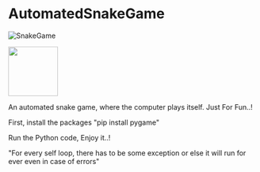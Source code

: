 # AutomatedSnakeGame

![SnakeGame](https://lh3.googleusercontent.com/-gi00mvMux4c/W_4tcOOhSPI/AAAAAAAAAJI/JczfWn7xPZAhIIggl7hnNvh9gVhKzjebACLcBGAs/h120/Gif.gif)

<img src="https://lh3.googleusercontent.com/-gi00mvMux4c/W_4tcOOhSPI/AAAAAAAAAJI/JczfWn7xPZAhIIggl7hnNvh9gVhKzjebACLcBGAs/h120/Gif.gif" width="100">

An automated snake game, where the computer plays itself. Just For Fun..!

First, install the packages "pip install pygame"

Run the Python code, Enjoy it..!

"For every self loop, there has to be some exception or else it will run for ever even in case of errors"
